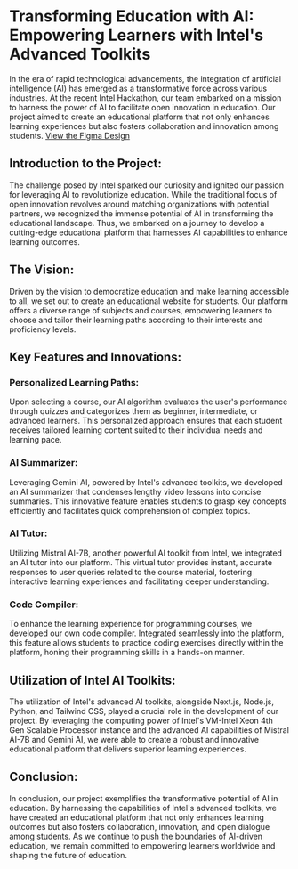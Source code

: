 # Transforming Education with AI: Empowering Learners with Intel's Advanced Toolkits

In the era of rapid technological advancements, the integration of artificial intelligence (AI) has emerged as a transformative force across various industries. At the recent Intel Hackathon, our team embarked on a mission to harness the power of AI to facilitate open innovation in education. Our project aimed to create an educational platform that not only enhances learning experiences but also fosters collaboration and innovation among students.
[View the Figma Design](https://www.figma.com/file/gC1abzMtrS5Idw73yF2I7x/BOLT?type=design&node-id=0%3A1&mode=design&t=oDubaQa00gn1R2Bk-1)
## Introduction to the Project:

The challenge posed by Intel sparked our curiosity and ignited our passion for leveraging AI to revolutionize education. While the traditional focus of open innovation revolves around matching organizations with potential partners, we recognized the immense potential of AI in transforming the educational landscape. Thus, we embarked on a journey to develop a cutting-edge educational platform that harnesses AI capabilities to enhance learning outcomes.

## The Vision:

Driven by the vision to democratize education and make learning accessible to all, we set out to create an educational website for students. Our platform offers a diverse range of subjects and courses, empowering learners to choose and tailor their learning paths according to their interests and proficiency levels.

## Key Features and Innovations:

### Personalized Learning Paths:
Upon selecting a course, our AI algorithm evaluates the user's performance through quizzes and categorizes them as beginner, intermediate, or advanced learners. This personalized approach ensures that each student receives tailored learning content suited to their individual needs and learning pace.

### AI Summarizer:
Leveraging Gemini AI, powered by Intel's advanced toolkits, we developed an AI summarizer that condenses lengthy video lessons into concise summaries. This innovative feature enables students to grasp key concepts efficiently and facilitates quick comprehension of complex topics.

### AI Tutor:
Utilizing Mistral AI-7B, another powerful AI toolkit from Intel, we integrated an AI tutor into our platform. This virtual tutor provides instant, accurate responses to user queries related to the course material, fostering interactive learning experiences and facilitating deeper understanding.

### Code Compiler:
To enhance the learning experience for programming courses, we developed our own code compiler. Integrated seamlessly into the platform, this feature allows students to practice coding exercises directly within the platform, honing their programming skills in a hands-on manner.

## Utilization of Intel AI Toolkits:
The utilization of Intel's advanced AI toolkits, alongside Next.js, Node.js, Python, and Tailwind CSS, played a crucial role in the development of our project. By leveraging the computing power of Intel's VM-Intel Xeon 4th Gen Scalable Processor instance and the advanced AI capabilities of Mistral AI-7B and Gemini AI, we were able to create a robust and innovative educational platform that delivers superior learning experiences.

## Conclusion:
In conclusion, our project exemplifies the transformative potential of AI in education. By harnessing the capabilities of Intel's advanced toolkits, we have created an educational platform that not only enhances learning outcomes but also fosters collaboration, innovation, and open dialogue among students. As we continue to push the boundaries of AI-driven education, we remain committed to empowering learners worldwide and shaping the future of education.
